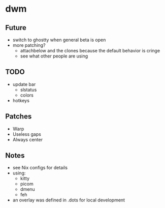 # dwm

## Future
- switch to ghostty when general beta is open
- more patching?
    - attachbelow and the clones because the default behavior is cringe
    - see what other people are using

## TODO
- update bar
    - slstatus
    - colors
- hotkeys


## Patches
- Warp
- Useless gaps
- Always center

## Notes
- see Nix configs for details
- using:
    - kitty
    - picom
    - dmenu
    - feh
- an overlay was defined in .dots for local development

